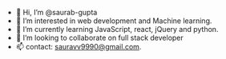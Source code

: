 - 👋 Hi, I’m @saurab-gupta
- 👀 I’m interested in web development and Machine learning.
- 🌱 I’m currently learning JavaScript, react, jQuery and python.
- 💞️ I’m looking to collaborate on full stack developer 
- 📫 contact: sauravv9990@gmail.com.

<!---
saurab-gupta/saurab-gupta is a ✨ special ✨ repository because its `README.md` (this file) appears on your GitHub profile.
You can click the Preview link to take a look at your changes.
--->
